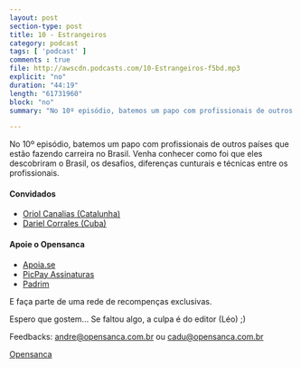 ```yaml
---
layout: post
section-type: post
title: 10 - Estrangeiros
category: podcast
tags: [ 'podcast' ]
comments : true
file: http://awscdn.podcasts.com/10-Estrangeiros-f5bd.mp3
explicit: "no"
duration: "44:19"
length: "61731960"
block: "no"
summary: "No 10º episódio, batemos um papo com profissionais de outros países que estão fazendo carreira no Brasil."

---
```


No 10º episódio, batemos um papo com profissionais de outros países que estão fazendo carreira no Brasil. Venha conhecer como foi que eles descobriram o Brasil, os desafios, diferenças cunturais e técnicas entre os profissionais.

<h4>Convidados</h4>

- <a href="https://www.linkedin.com/in/oriol-canalias-8691a14a/" target="_blank">Oriol Canalias (Catalunha)</a>
- <a href="https://www.linkedin.com/in/dycorrales/" target="_blank">Dariel Corrales (Cuba)</a>

<h4>Apoie o Opensanca</h4>
 
- <a href="https://apoia.se/opensanca" target="_blank">Apoia.se</a>
- <a href="https://app.picpay.com/user/opensanca" target="_blank">PicPay Assinaturas</a>
- <a href="https://www.padrim.com.br/opensanca" target="_blank">Padrim</a>

E faça parte de uma rede de recompenças exclusivas.


Espero que gostem... Se faltou algo, a culpa é do editor (Léo) ;)

Feedbacks: andre@opensanca.com.br ou cadu@opensanca.com.br

<a href="https://opensanca.com.br/">Opensanca</a>
